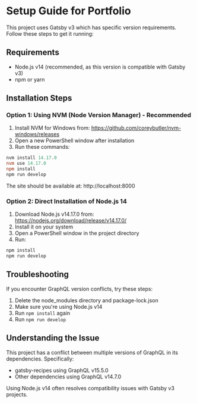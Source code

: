 # Setup Guide for  Portfolio

This project uses Gatsby v3 which has specific version requirements. Follow these steps to get it running:

## Requirements

- Node.js v14 (recommended, as this version is compatible with Gatsby v3)
- npm or yarn

## Installation Steps

### Option 1: Using NVM (Node Version Manager) - Recommended

1. Install NVM for Windows from: https://github.com/coreybutler/nvm-windows/releases
2. Open a new PowerShell window after installation
3. Run these commands:

```powershell
nvm install 14.17.0
nvm use 14.17.0
npm install
npm run develop
```

The site should be available at: http://localhost:8000

### Option 2: Direct Installation of Node.js 14

1. Download Node.js v14.17.0 from: https://nodejs.org/download/release/v14.17.0/
2. Install it on your system
3. Open a PowerShell window in the project directory
4. Run:

```powershell
npm install
npm run develop
```

## Troubleshooting

If you encounter GraphQL version conflicts, try these steps:

1. Delete the node_modules directory and package-lock.json
2. Make sure you're using Node.js v14
3. Run `npm install` again
4. Run `npm run develop`

## Understanding the Issue

This project has a conflict between multiple versions of GraphQL in its dependencies. Specifically:
- gatsby-recipes using GraphQL v15.5.0
- Other dependencies using GraphQL v14.7.0

Using Node.js v14 often resolves compatibility issues with Gatsby v3 projects. 